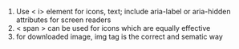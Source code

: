 1. Use < i> element for icons, text; include aria-label or aria-hidden attributes for screen readers
2. < span > can be used for icons which are equally effective
3. for downloaded image, img tag is the correct and sematic way